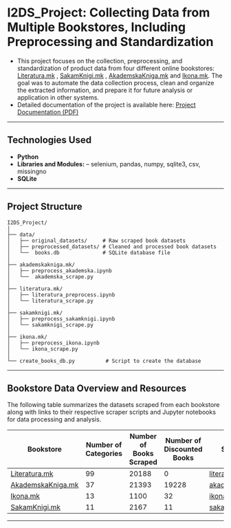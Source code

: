 # I2DS_Project: Collecting Data from Multiple Bookstores, Including Preprocessing and Standardization
- This project focuses on the collection, preprocessing, and standardization of product data from four different online bookstores: [Literatura.mk](https://www.literatura.mk/) , [SakamKnigi.mk](https://sakamknigi.mk/shop/) , [AkademskaKniga.mk](https://akademskakniga.mk/)
and  [Ikona.mk](https://ikona.mk/). The goal was to automate the data collection process, clean and organize the extracted information, and prepare it for future analysis or application in other systems.
- Detailed documentation of the project is available here: [Project Documentation (PDF)](https://github.com/KTalia/I2DS_Project/blob/main/I2DS_Project_Documentation.pdf)
---
## Technologies Used
- **Python**
- **Libraries and Modules:** – selenium, pandas, numpy, sqlite3, csv, missingno     
- **SQLite**
---
## Project Structure
```
I2DS_Project/
│
├── data/                           
│   ├── original_datasets/     # Raw scraped book datasets
│   ├── preprocessed_datasets/ # Cleaned and processed book datasets       
│   └──  books.db              # SQLite database file
│ 
├── akademskakniga.mk/                           
│   ├── preprocess_akademska.ipynb       
│   └──  akademska_scrape.py
│    
├── literatura.mk/
│   ├── literatura_preprocess.ipynb  
│   └── literatura_scrape.py
│               
├── sakamknigi.mk/
│   ├── preprocess_sakamknigi.ipynb
│   └── sakamknigi_scrape.py
│ 
├── ikona.mk/
│   ├── preprocess_ikona.ipynb
│   └── ikona_scrape.py
│
└── create_books_db.py          # Script to create the database      
```
---
## Bookstore Data Overview and Resources
The following table summarizes the datasets scraped from each bookstore along with links to their respective scraper scripts and Jupyter notebooks for data processing and analysis.

| Bookstore              | Number of Categories | Number of Books Scraped | Number of Discounted Books | Scraper Script                                   | Data Notebook                                    |
|------------------------|----------------------|------------------------|----------------------------|-------------------------------------------------|-------------------------------------------------|
| [Literatura.mk](https://literatura.mk)         | 99                   | 20188                  | 0                          | [literatura_scrape.py](./literatura.mk/literatura_scrape.py)         | [literatura_preprocess.ipynb](./literatura.mk/preprocess_literatura.ipynb)         |
| [AkademskaKniga.mk](https://akademskakniga.mk) | 37                   | 21393                  | 19228                      | [akademska_scrape.py](./akademskakniga.mk/akademska_scrape.py)       | [preprocess_akademska.ipynb](./akademskakniga.mk/preprocess_akademska.ipynb)       |
| [Ikona.mk](https://ikona.mk)                   | 13                   | 1100                   | 32                         | [ikona_scrape.py](./ikona.mk/ikona_scrape.py)                       | [preprocess_ikona.ipynb](./ikona.mk/preprocess_ikona.ipynb)                       |
| [SakamKnigi.mk](https://sakamknigi.mk)         | 11                   | 2167                   | 11                         | [sakamknigi_scrape.py](./sakamknigi.mk/sakamknigi_scrape.py)         | [preprocess_sakamknigi.ipynb](./sakamknigi.mk/preprocess_sakamknigi.ipynb)         |
---
